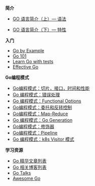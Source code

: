 **简介**

* [GO 语言简介（上）— 语法](https://coolshell.cn/articles/8460.html)

* [GO 语言简介（下）— 特性](https://coolshell.cn/articles/8489.html)

**入门**

* [Go by Example](https://gobyexample.com/) 
* [Go 101](https://go101.org/article/101.html) 
* [Learn Go with tests](https://studygolang.gitbook.io/learn-go-with-tests/)
* [Effective Go](https://golang.org/doc/effective_go.html) 

**Go编程模式**

- [Go编程模式：切片，接口，时间和性能](https://coolshell.cn/articles/21128.html)
- [Go 编程模式：错误处理](https://coolshell.cn/articles/21140.html)
- [Go 编程模式：Functional Options](https://coolshell.cn/articles/21146.html)
- [Go编程模式：委托和反转控制](https://coolshell.cn/articles/21214.html)
- [Go编程模式：Map-Reduce](https://coolshell.cn/articles/21164.html)
- [Go 编程模式：Go Generation](https://coolshell.cn/articles/21179.html)
- [Go编程模式：修饰器](https://coolshell.cn/articles/17929.html)
- [Go编程模式：Pipeline](https://coolshell.cn/articles/21228.html)
- [Go 编程模式：k8s Visitor 模式](https://coolshell.cn/articles/21263.html)

**学习资源**

- [Go 精华文章列表](https://github.com/golang/go/wiki/Articles)
- [Go 相关博客列表](https://github.com/golang/go/wiki/Blogs)
- [Go Talks](https://github.com/golang/go/wiki/GoTalks)
- [Awesome Go](https://github.com/avelino/awesome-go)

